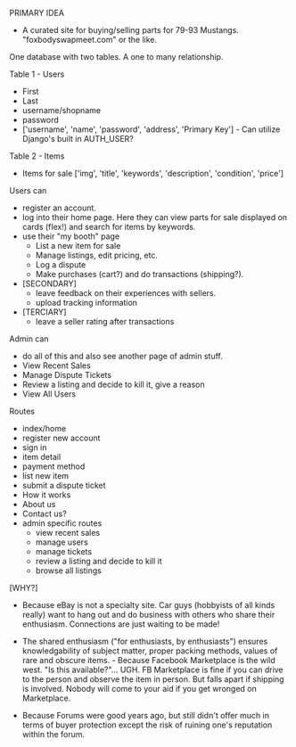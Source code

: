 PRIMARY IDEA

- A curated site for buying/selling parts for 79-93 Mustangs. "foxbodyswapmeet.com" or the like.

One database with two tables. A one to many relationship.

Table 1 - Users

- First
- Last
- username/shopname
- password
- ['username', 'name', 'password', 'address', 'Primary Key'] - Can utilize Django's built in AUTH_USER?

Table 2 - Items

- Items for sale ['img', 'title', 'keywords', 'description', 'condition', 'price']

Users can

- register an account.
- log into their home page. Here they can view parts for sale displayed on cards (flex!) and search for items by keywords.
- use their "my booth" page
  - List a new item for sale
  - Manage listings, edit pricing, etc.
  - Log a dispute
  - Make purchases (cart?) and do transactions (shipping?).
- [SECONDARY]
  - leave feedback on their experiences with sellers.
  - upload tracking information
- [TERCIARY]
  - leave a seller rating after transactions

Admin can

- do all of this and also see another page of admin stuff.
- View Recent Sales
- Manage Dispute Tickets
- Review a listing and decide to kill it, give a reason
- View All Users

Routes

- index/home
- register new account
- sign in
- item detail
- payment method
- list new item
- submit a dispute ticket
- How it works
- About us
- Contact us?
- admin specific routes
  - view recent sales
  - manage users
  - manage tickets
  - review a listing and decide to kill it
  - browse all listings

[WHY?]

- Because eBay is not a specialty site. Car guys (hobbyists of all kinds really) want to hang out and do business with others who share their enthusiasm. Connections are just waiting to be made!

- The shared enthusiasm ("for enthusiasts, by enthusiasts") ensures knowledgability of subject matter, proper packing methods, values of rare and obscure items. - Because Facebook Marketplace is the wild west. "Is this available?"... UGH. FB Marketplace is fine if you can drive to the person and observe the item in person. But falls apart if shipping is involved. Nobody will come to your aid if you get wronged on Marketplace.
- Because Forums were good years ago, but still didn't offer much in terms of buyer protection except the risk of ruining one's reputation within the forum.
